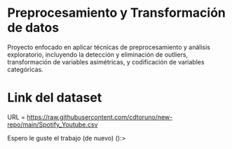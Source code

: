 
# Preprocesamiento y Transformación de datos

Proyecto enfocado en aplicar técnicas de preprocesamiento y análisis exploratorio, incluyendo la detección y eliminación de outliers, transformación de variables asimétricas, y codificación de variables categóricas.

# Link del dataset 

URL = https://raw.githubusercontent.com/cdtoruno/new-repo/main/Spotify_Youtube.csv


Espero le guste el trabajo (de nuevo) ():>

